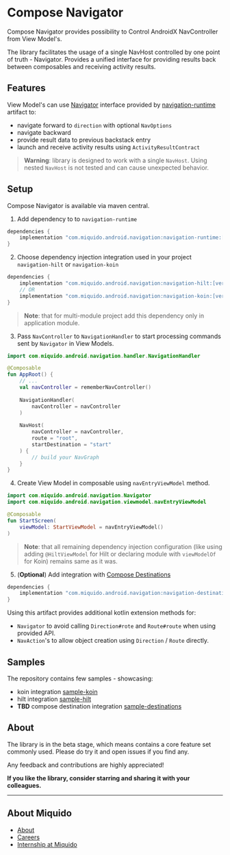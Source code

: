 # Compose Navigator

Compose Navigator provides possibility to Control AndroidX NavController from View Model's. 

The library facilitates the usage of a single NavHost controlled by one point of truth - Navigator.  Provides a unified interface for providing results back between composables and receiving activity results.

## Features

View Model's can use [Navigator](/navigation-runtime/src/main/kotlin/com/miquido/android/navigation/Navigator.kt) interface provided by [navigation-runtime](/navigation-runtime) artifact to:
- navigate forward to `direction` with optional `NavOptions`
- navigate backward
- provide result data to previous backstack entry
- launch and receive activity results using `ActivityResultContract`

> **Warning**: library is designed to work with a single `NavHost`. Using nested `NavHost` is not tested and can cause unexpected behavior.

## Setup 

Compose Navigator is available via maven central.

1. Add dependency to to `navigation-runtime`

```groovy
dependencies {
    implementation "com.miquido.android.navigation:navigation-runtime:[version]"
}
```

2. Choose dependency injection integration used in your project `navigation-hilt` or `navigation-koin`

```groovy
dependencies {
    implementation "com.miquido.android.navigation:navigation-hilt:[version]"
    // OR
    implementation "com.miquido.android.navigation:navigation-koin:[version]"
}
```

> **Note**: that for multi-module project add this dependency only in application module.

3. Pass `NavController` to `NavigationHandler` to start processing commands sent by `Navigator` in View Models.

```kotlin
import com.miquido.android.navigation.handler.NavigationHandler

@Composable
fun AppRoot() {
    // ...
    val navController = rememberNavController()
    
    NavigationHandler(
        navController = navController
    )
    
    NavHost(
        navController = navController,
        route = "root",
        startDestination = "start"
    ) {
        // build your NavGraph
    }
}
```

4. Create View Model in composable using `navEntryViewModel` method.

```kotlin
import com.miquido.android.navigation.Navigator
import com.miquido.android.navigation.viewmodel.navEntryViewModel

@Composable
fun StartScreen(
    viewModel: StartViewModel = navEntryViewModel()
) 
```

> **Note**: that all remaining dependency injection configuration (like using adding `@HiltViewModel` for Hilt or declaring module with `viewModelOf` for Koin) remains same as it was.

5. (**Optional**) Add integration with [Compose Destinations](https://composedestinations.rafaelcosta.xyz/)

```groovy
dependencies {
    implementation "com.miquido.android.navigation:navigation-destinations:[version]"
}
```

Using this artifact provides additional kotlin extension methods for:
- `Navigator` to avoid calling `Direction#rote` and `Route#route` when using provided API.
- `NavAction`'s to allow object creation using `Direction` / `Route` directly.

## Samples

The repository contains few samples - showcasing:
- koin integration [sample-koin](/sample-koin)
- hilt integration [sample-hilt](/sample-hilt)
- **TBD** compose destination integration [sample-destinations](/sample-destinations)

## About

The library is in the beta stage, which means contains a core feature set commonly used.
Please do try it and open issues if you find any.

Any feedback and contributions are highly appreciated!

**If you like the library, consider starring and sharing it with your colleagues.**

---
## About Miquido
- [About](https://careers.miquido.com/about-us/)
- [Careers](https://careers.miquido.com/job-offers/)
- [Internship at Miquido](https://careers.miquido.com/students/)
